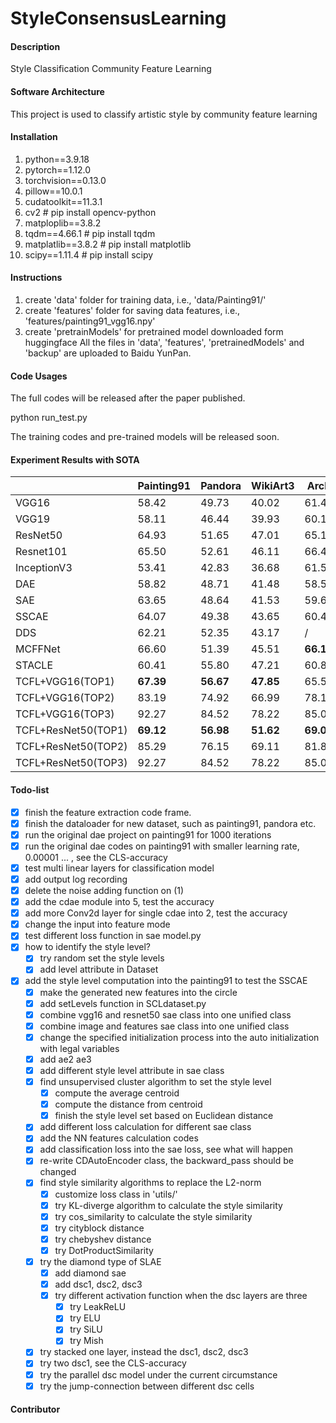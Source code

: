 # StyleConsensusLearning

#### Description
Style Classification Community Feature Learning

#### Software Architecture
This project is used to classify artistic style by community feature learning

#### Installation

1.  python==3.9.18 
2.  pytorch==1.12.0 
3.  torchvision==0.13.0 
4.  pillow==10.0.1
5.  cudatoolkit==11.3.1
6.  cv2 # pip install opencv-python
7.  matploplib==3.8.2
8.  tqdm==4.66.1 # pip install tqdm
9.  matplatlib==3.8.2 # pip install matplotlib
10. scipy==1.11.4 # pip install scipy

#### Instructions

1.  create 'data' folder for training data, i.e., 'data/Painting91/'
2.  create 'features' folder for saving data features, i.e., 'features/painting91_vgg16.npy'
3.  create 'pretrainModels' for pretrained model downloaded form huggingface
All the files in 'data', 'features', 'pretrainedModels' and 'backup' are uploaded to Baidu YunPan.

#### Code Usages

The full codes will be released after the paper published. 

python run_test.py

The training codes and pre-trained models will be released soon.

#### Experiment Results with SOTA

|                     | Painting91 | Pandora | WikiArt3 | Arch  | FashionStyle14 | AVAStyle |
|---------------------|------------|---------|----------|-------|----------------|----------|
| VGG16               | 58.42      | 49.73   | 40.02    | 61.41 | 68.22          | 39.94    |
| VGG19               | 58.11      | 46.44   | 39.93    | 60.11 | 66.14          | 40.02    |
| ResNet50            | 64.93      | 51.65   | 47.01    | 65.12 | 71.13          | 40.05    |
| Resnet101           | 65.50      | 52.61   | 46.11    | 66.42 | 70.00          | 47.02    |
| InceptionV3         | 53.41      | 42.83   | 36.68    | 61.52 | 62.70          | 33.33    |
| DAE                 | 58.82      | 48.71   | 41.48    | 58.55 | 61.48          | 41.46    |
| SAE                 | 63.65      | 48.64   | 41.53    | 59.61 | 74.33          | 40.29    |
| SSCAE               | 64.07      | 49.38   | 43.65    | 60.48 | **75.02**          | 45.77    |
| DDS                 | 62.21      | 52.35   | 43.17    | /     | /              | /        |
| MCFFNet             | 66.60      | 51.39   | 45.51    | **66.12** | 68.38          | 42.69    |
| STACLE              | 60.41      | 55.80   | 47.21    | 60.81 | 64.47          | 46.38    |
| TCFL+VGG16(TOP1)    | **67.39**      | **56.67**   | **47.85**    | 65.57 | 71.67          | **47.22**    |
| TCFL+VGG16(TOP2)    | 83.19      | 74.92   | 66.99    | 78.12 | 85.69          | 63.92    |
| TCFL+VGG16(TOP3)    | 92.27      | 84.52   | 78.22    | 85.05 | 91.11          | 75.74    |
| TCFL+ResNet50(TOP1) | **69.12**      | **56.98**   | **51.62**    | **69.03** | **77.17**          | **53.94**    |
| TCFL+ResNet50(TOP2) | 85.29      | 76.15   | 69.11    | 81.82 | 87.44          | 68.68    |
| TCFL+ResNet50(TOP3) | 92.27      | 84.52   | 78.22    | 85.05 | 91.10          | 75.74    |


#### Todo-list

- [x] finish the feature extraction code frame.
- [x] finish the dataloader for new dataset, such as painting91, pandora etc.
- [x] run the original dae project on painting91 for 1000 iterations
- [x] run the original dae codes on painting91 with smaller learning rate, 0.00001 ... , see the CLS-accuracy
- [x] test multi linear layers for classification model
- [x] add output log recording
- [x] delete the noise adding function on (1)
- [x] add the cdae module into 5, test the accuracy 
- [x] add more Conv2d layer for single cdae into 2, test the accuracy 
- [x] change the input into feature mode
- [x] test different loss function in sae model.py
- [x] how to identify the style level?
  - [x] try random set the style levels
  - [x] add level attribute in Dataset
- [x] add the style level computation into the painting91 to test the SSCAE
  - [x] make the generated new features into the circle
  - [x] add setLevels function in SCLdataset.py
  - [x] combine vgg16 and resnet50 sae class into one unified class
  - [x] combine image and features sae class into one unified class
  - [x] change the specified initialization process into the auto initialization with legal variables
  - [x] add ae2 ae3
  - [x] add different style level attribute in sae class
  - [x] find unsupervised cluster algorithm to set the style level
    - [x] compute the average centroid
    - [x] compute the distance from centroid
    - [x] finish the style level set based on Euclidean distance
  - [x] add different loss calculation for different sae class
  - [x] add the NN features calculation codes
  - [x] add classification loss into the sae loss, see what will happen
  - [x] re-write CDAutoEncoder class, the backward_pass should be changed
  - [x] find style similarity algorithms to replace the L2-norm
    - [x] customize loss class in 'utils/'
    - [x] try KL-diverge algorithm to calculate the style similarity
    - [x] try cos_similarity to calculate the style similarity
    - [x] try cityblock distance
    - [x] try chebyshev distance
    - [x] try DotProductSimilarity
  - [x] try the diamond type of SLAE
    - [x] add diamond sae
    - [x] add dsc1, dsc2, dsc3
    - [x] try different activation function when the dsc layers are three
      - [x] try LeakReLU
      - [x] try ELU
      - [x] try SiLU
      - [x] try Mish
  - [x] try stacked one layer, instead the dsc1, dsc2, dsc3
  - [x] try two dsc1, see the CLS-accuracy
  - [x] try the parallel dsc model under the current circumstance
  - [x] try the jump-connection between different dsc cells

#### Contributor




  

